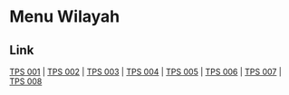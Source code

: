 # Menu Wilayah

## Link

[TPS 001](https://github.com/gigit-pemilu/pemilu-2024-91-papua/tree/main/pilpres/hitung-suara/sub/91-papua/sub/10-sarmi/sub/01-sarmi/sub/1001-mararena/sub/001-tps)
 | 
[TPS 002](https://github.com/gigit-pemilu/pemilu-2024-91-papua/tree/main/pilpres/hitung-suara/sub/91-papua/sub/10-sarmi/sub/01-sarmi/sub/1001-mararena/sub/002-tps)
 | 
[TPS 003](https://github.com/gigit-pemilu/pemilu-2024-91-papua/tree/main/pilpres/hitung-suara/sub/91-papua/sub/10-sarmi/sub/01-sarmi/sub/1001-mararena/sub/003-tps)
 | 
[TPS 004](https://github.com/gigit-pemilu/pemilu-2024-91-papua/tree/main/pilpres/hitung-suara/sub/91-papua/sub/10-sarmi/sub/01-sarmi/sub/1001-mararena/sub/004-tps)
 | 
[TPS 005](https://github.com/gigit-pemilu/pemilu-2024-91-papua/tree/main/pilpres/hitung-suara/sub/91-papua/sub/10-sarmi/sub/01-sarmi/sub/1001-mararena/sub/005-tps)
 | 
[TPS 006](https://github.com/gigit-pemilu/pemilu-2024-91-papua/tree/main/pilpres/hitung-suara/sub/91-papua/sub/10-sarmi/sub/01-sarmi/sub/1001-mararena/sub/006-tps)
 | 
[TPS 007](https://github.com/gigit-pemilu/pemilu-2024-91-papua/tree/main/pilpres/hitung-suara/sub/91-papua/sub/10-sarmi/sub/01-sarmi/sub/1001-mararena/sub/007-tps)
 | 
[TPS 008](https://github.com/gigit-pemilu/pemilu-2024-91-papua/tree/main/pilpres/hitung-suara/sub/91-papua/sub/10-sarmi/sub/01-sarmi/sub/1001-mararena/sub/008-tps)

